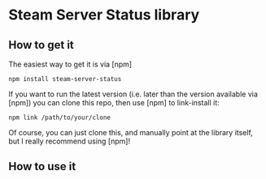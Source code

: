 Steam Server Status library
=========================

How to get it
-------------

The easiest way to get it is via [npm]

    npm install steam-server-status

If you want to run the latest version (i.e. later than the version available
via [npm]) you can clone this repo, then use [npm] to link-install it:

    npm link /path/to/your/clone

Of course, you can just clone this, and manually point at the library itself,
but I really recommend using [npm]!

How to use it
-------------



